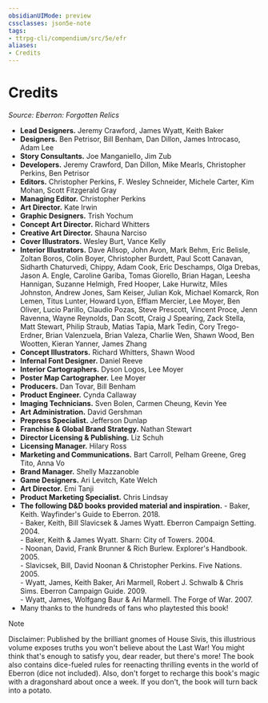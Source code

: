 ```yaml
---
obsidianUIMode: preview
cssclasses: json5e-note
tags:
- ttrpg-cli/compendium/src/5e/efr
aliases:
- Credits
---
```

# Credits
*Source: Eberron: Forgotten Relics* 

- **Lead Designers.** Jeremy Crawford, James Wyatt, Keith Baker  
- **Designers.** Ben Petrisor, Bill Benham, Dan Dillon, James Introcaso, Adam Lee  
- **Story Consultants.** Joe Manganiello, Jim Zub  
- **Developers.** Jeremy Crawford, Dan Dillon, Mike Mearls, Christopher Perkins, Ben Petrisor  
- **Editors.** Christopher Perkins, F. Wesley Schneider, Michele Carter, Kim Mohan, Scott Fitzgerald Gray  
- **Managing Editor.** Christopher Perkins  
- **Art Director.** Kate Irwin  
- **Graphic Designers.** Trish Yochum  
- **Concept Art Director.** Richard Whitters  
- **Creative Art Director.** Shauna Narciso  
- **Cover Illustrators.** Wesley Burt, Vance Kelly  
- **Interior Illustrators.** Dave Allsop, John Avon, Mark Behm, Eric Belisle, Zoltan Boros, Colin Boyer, Christopher Burdett, Paul Scott Canavan, Sidharth Chaturvedi, Chippy, Adam Cook, Eric Deschamps, Olga Drebas, Jason A. Engle, Caroline Gariba, Tomas Giorello, Brian Hagan, Leesha Hannigan, Suzanne Helmigh, Fred Hooper, Lake Hurwitz, Miles Johnston, Andrew Jones, Sam Keiser, Julian Kok, Michael Komarck, Ron Lemen, Titus Lunter, Howard Lyon, Efflam Mercier, Lee Moyer, Ben Oliver, Lucio Parillo, Claudio Pozas, Steve Prescott, Vincent Proce, Jenn Ravenna, Wayne Reynolds, Dan Scott, Craig J Spearing, Zack Stella, Matt Stewart, Philip Straub, Matias Tapia, Mark Tedin, Cory Trego-Erdner, Brian Valenzuela, Brian Valeza, Charlie Wen, Shawn Wood, Ben Wootten, Kieran Yanner, James Zhang  
- **Concept Illustrators.** Richard Whitters, Shawn Wood  
- **Infernal Font Designer.** Daniel Reeve  
- **Interior Cartographers.** Dyson Logos, Lee Moyer  
- **Poster Map Cartographer.** Lee Moyer  
- **Producers.** Dan Tovar, Bill Benham  
- **Product Engineer.** Cynda Callaway  
- **Imaging Technicians.** Sven Bolen, Carmen Cheung, Kevin Yee  
- **Art Administration.** David Gershman  
- **Prepress Specialist.** Jefferson Dunlap  
- **Franchise & Global Brand Strategy.** Nathan Stewart  
- **Director Licensing & Publishing.** Liz Schuh  
- **Licensing Manager.** Hilary Ross  
- **Marketing and Communications.** Bart Carroll, Pelham Greene, Greg Tito, Anna Vo  
- **Brand Manager.** Shelly Mazzanoble  
- **Game Designers.** Ari Levitch, Kate Welch  
- **Art Director.** Emi Tanji  
- **Product Marketing Specialist.** Chris Lindsay  
- **The following D&D books provided material and inspiration.**     - Baker, Keith. Wayfinder's Guide to Eberron. 2018.    
        - Baker, Keith, Bill Slavicsek & James Wyatt. Eberron Campaign Setting. 2004.    
        - Baker, Keith & James Wyatt. Sharn: City of Towers. 2004.    
        - Noonan, David, Frank Brunner & Rich Burlew. Explorer's Handbook. 2005.    
        - Slavicsek, Bill, David Noonan & Christopher Perkins. Five Nations. 2005.    
        - Wyatt, James, Keith Baker, Ari Marmell, Robert J. Schwalb & Chris Sims. Eberron Campaign Guide. 2009.    
        - Wyatt, James, Wolfgang Baur & Ari Marmell. The Forge of War. 2007.    
- Many thanks to the hundreds of fans who playtested this book!  

> [!note]
> Disclaimer: Published by the brilliant gnomes of House Sivis, this illustrious volume exposes truths you won't believe about the Last War! You might think that's enough to satisfy you, dear reader, but there's more! The book also contains dice-fueled rules for reenacting thrilling events in the world of Eberron (dice not included). Also, don't forget to recharge this book's magic with a dragonshard about once a week. If you don't, the book will turn back into a potato.